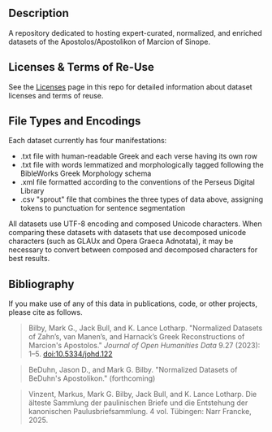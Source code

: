 ## Description

A repository dedicated to hosting expert-curated, normalized, and enriched datasets of the Apostolos/Apostolikon of Marcion of Sinope.

## Licenses & Terms of Re-Use

See the [Licenses](https://github.com/nauarchus/Marcion_Apostolos/blob/main/LICENSE.md) page in this repo for detailed information about dataset licenses and terms of reuse.

## File Types and Encodings

Each dataset currently has four manifestations:
* .txt file with human-readable Greek and each verse having its own row
* .txt file with words lemmatized and morphologically tagged following the BibleWorks Greek Morphology schema
* .xml file formatted according to the conventions of the Perseus Digital Library
* .csv "sprout" file that combines the three types of data above, assigning tokens to punctuation for sentence segmentation

All datasets use UTF-8 encoding and composed Unicode characters. When comparing these datasets with datasets that use decomposed unicode characters (such as GLAUx and Opera Graeca Adnotata), it may be necessary to convert between composed and decomposed characters for best results.

## Bibliography

If you make use of any of this data in publications, code, or other projects, please cite as follows.

> Bilby, Mark G., Jack Bull, and K. Lance Lotharp. "Normalized Datasets of Zahn’s, van Manen’s, and Harnack’s Greek Reconstructions of Marcion's Apostolos." *Journal of Open Humanities Data* 9.27 (2023): 1–5. [doi:10.5334/johd.122](https://doi.org/10.5334/johd.122)

> BeDuhn, Jason D., and Mark G. Bilby. "Normalized Datasets of BeDuhn's Apostolikon." (forthcoming)

> Vinzent, Markus, Mark G. Bilby, Jack Bull, and K. Lance Lotharp. Die älteste Sammlung der paulinischen Briefe und die Entstehung der kanonischen Paulusbriefsammlung. 4 vol. Tübingen: Narr Francke, 2025.
